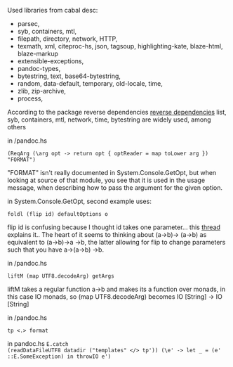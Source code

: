Used libraries from cabal desc: 
* parsec, 
* syb, containers, mtl, 
* filepath, directory, network, HTTP, 
* texmath, xml, citeproc-hs, json, tagsoup, highlighting-kate, blaze-html, blaze-markup    
* extensible-exceptions, 
* pandoc-types, 
* bytestring, text, base64-bytestring,  
* random, data-default, temporary, old-locale, time,   
* zlib, zip-archive, 
* process, 

According to the package reverse dependencies [reverse dependencies](http://packdeps.haskellers.com/reverse) list, syb, containers, mtl, network, time, bytestring are widely used, among others

in /pandoc.hs

`(ReqArg
  (\arg opt -> return opt { optReader = map toLower arg })
  "FORMAT")`

"FORMAT" isn't really documented in System.Console.GetOpt, but when looking at source of that module, you see that it is used in the usage message, when describing how to pass the argument for the given option. 

in System.Console.GetOpt, second example uses: 

`foldl (flip id) defaultOptions o`

flip id is confusing because I thought id takes one parameter... this [thread](http://www.haskell.org/pipermail/beginners/2011-March/006477.html) explains it.. The heart of it seems to thinking about (a->b)-> (a->b) as equivalent to (a->b)->a ->b, the latter allowing for flip to change parameters such that you have a->(a->b) ->b. 

in /pandoc.hs

`liftM (map UTF8.decodeArg) getArgs`

liftM takes a regular function a->b and makes its a function over monads, in this case IO monads, so (map UTF8.decodeArg) becomes IO [String] -> IO [String]

in /pandoc.hs

`tp <.> format`



in pandoc.hs
`
E.catch                                                                                                       (readDataFileUTF8 datadir ("templates" </> tp'))
   (\e' -> let _ = (e' ::E.SomeException) in throwIO e')      
`
